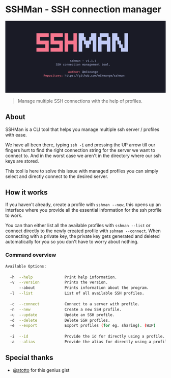 # SSHMan - SSH connection manager

![Logo](https://github.com/mikeunge/sshman/blob/main/assets/logo.png?raw=true)

> Manage multiple SSH connections with the help of profiles.

## About

SSHMan is a CLI tool that helps you manage multiple ssh server / profiles with ease.

We have all been there, typing ```ssh -i``` and pressing the UP arrow till our fingers hurt to find the right connection string for the server we want to connect to.
And in the worst case we aren't in the directory where our ssh keys are stored.

This tool is here to solve this issue with managed profiles you can simply select and directly connect to the desired server.

## How it works

If you haven't already, create a profile with ```sshman --new```, this opens up an interface where you provide all the essential information for the ssh profile to work.

You can than either list all the available profiles with ```sshman --list``` or connect directly to the newly created profile with ```sshman --connect```.
When connecting with a private key, the private key gets generated and deleted automatically for you so you don't have to worry about nothing.

### Command overview

```bash
Available Options:

  -h  --help              Print help information.
  -v  --version           Prints the version.
      --about             Prints information about the program.
  -l  --list              List of all available SSH profiles.

  -c  --connect           Connect to a server with profile.
  -n  --new               Create a new SSH profile.
  -u  --update            Update an SSH profile.
  -d  --delete            Delete SSH profiles.
  -e  --export            Export profiles (for eg. sharing). (WIP)

  -i  --id                Provide the id for directly using a profile.
  -a  --alias             Provide the alias for directly using a profile.
```
## Special thanks

- [@atotto](https://gist.github.com/atotto/ba19155295d95c8d75881e145c751372) for this genius gist

